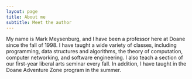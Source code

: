 ```yaml
---
layout: page
title: About me
subtitle: Meet the author
---
```


My name is Mark Meysenburg, and I have been a professor here at Doane since the 
fall of 1998. I have taught a wide variety of classes, including programming, data structures and algorithms, the theory of computation, computer networking, and software engineering. I also teach a section of our first-year liberal arts seminar every fall. In addition, I have taught in the Doane Adventure Zone program in the summer.